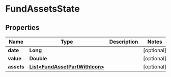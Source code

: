 # FundAssetsState

## Properties
Name | Type | Description | Notes
------------ | ------------- | ------------- | -------------
**date** | **Long** |  |  [optional]
**value** | **Double** |  |  [optional]
**assets** | [**List&lt;FundAssetPartWithIcon&gt;**](FundAssetPartWithIcon.md) |  |  [optional]
